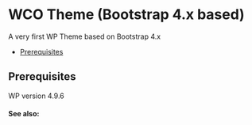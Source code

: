 # WCO Theme (Bootstrap 4.x based)

A very first WP Theme based on Bootstrap 4.x


- [Prerequisites](#prerequisites)

## Prerequisites

WP version 4.9.6

#### See also:

[Bootstrap Framework]: https://getbootstrap.com/docs/4.1/
[Bootstrap Framework Source Files]: https://github.com/twbs/bootstrap/releases

